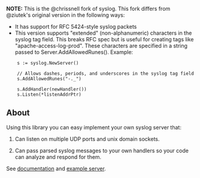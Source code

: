 **NOTE:** This is the @chrissnell fork of syslog.  This fork differs from @ziutek's original version in the following ways:

- It has support for RFC 5424-style syslog packets
- This version supports "extended" (non-alphanumeric) characters in the syslog tag field.  This breaks RFC spec but is useful for creating tags like "apache-access-log-prod".  These characters are specified in a string passed to Server.AddAllowedRunes().   Example:
```
	s := syslog.NewServer()

    // Allows dashes, periods, and underscores in the syslog tag field
	s.AddAllowedRunes("-._")

	s.AddHandler(newHandler())
	s.Listen(*listenAddrPtr)
```


About
-----
Using this library you can easy implement your own syslog server that:

1. Can listen on multiple UDP ports and unix domain sockets.

2. Can pass parsed syslog messages to your own handlers so your code can analyze
and respond for them.

See [documentation](http://gopkgdoc.appspot.com/pkg/github.com/ziutek/syslog)
and [example server](https://github.com/ziutek/syslog/blob/master/example_server/main.go).
